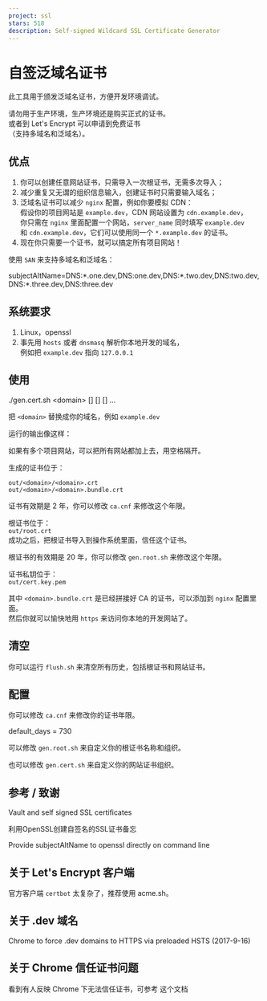 ```yaml
---
project: ssl
stars: 518
description: Self-signed Wildcard SSL Certificate Generator
---
```


自签泛域名证书
=======

此工具用于颁发泛域名证书，方便开发环境调试。

请勿用于生产环境，生产环境还是购买正式的证书。  
或者到 Let's Encrypt 可以申请到免费证书  
（支持多域名和泛域名）。

优点
--

1.  你可以创建任意网站证书，只需导入一次根证书，无需多次导入；
2.  减少重复又无谓的组织信息输入，创建证书时只需要输入域名；
3.  泛域名证书可以减少 `nginx` 配置，例如你要模拟 CDN：  
    假设你的项目网站是 `example.dev`，CDN 网站设置为 `cdn.example.dev`，  
    你只需在 `nginx` 里面配置一个网站，`server_name` 同时填写 `example.dev`  
    和 `cdn.example.dev`，它们可以使用同一个 `*.example.dev` 的证书。
4.  现在你只需要一个证书，就可以搞定所有项目网站！

使用 `SAN` 来支持多域名和泛域名：

subjectAltName\=DNS:\*.one.dev,DNS:one.dev,DNS:\*.two.dev,DNS:two.dev,DNS:\*.three.dev,DNS:three.dev

系统要求
----

1.  Linux，openssl
2.  事先用 `hosts` 或者 `dnsmasq` 解析你本地开发的域名，  
    例如把 `example.dev` 指向 `127.0.0.1`

使用
--

./gen.cert.sh <domain\> \[<domain2>\] \[<domain3>\] \[<domain4>\] ...

把 `<domain>` 替换成你的域名，例如 `example.dev`

运行的输出像这样：

如果有多个项目网站，可以把所有网站都加上去，用空格隔开。

生成的证书位于：

```
out/<domain>/<domain>.crt
out/<domain>/<domain>.bundle.crt
```

证书有效期是 2 年，你可以修改 `ca.cnf` 来修改这个年限。

根证书位于：  
`out/root.crt`  
成功之后，把根证书导入到操作系统里面，信任这个证书。

根证书的有效期是 20 年，你可以修改 `gen.root.sh` 来修改这个年限。

证书私钥位于：  
`out/cert.key.pem`

其中 `<domain>.bundle.crt` 是已经拼接好 CA 的证书，可以添加到 `nginx` 配置里面。  
然后你就可以愉快地用 `https` 来访问你本地的开发网站了。

清空
--

你可以运行 `flush.sh` 来清空所有历史，包括根证书和网站证书。

配置
--

你可以修改 `ca.cnf` 来修改你的证书年限。

default\_days    = 730

可以修改 `gen.root.sh` 来自定义你的根证书名称和组织。

也可以修改 `gen.cert.sh` 来自定义你的网站证书组织。

参考 / 致谢
-------

Vault and self signed SSL certificates

利用OpenSSL创建自签名的SSL证书备忘

Provide subjectAltName to openssl directly on command line

关于 Let's Encrypt 客户端
--------------------

官方客户端 `certbot` 太复杂了，推荐使用 acme.sh。

关于 .dev 域名
----------

Chrome to force .dev domains to HTTPS via preloaded HSTS (2017-9-16)

关于 Chrome 信任证书问题
----------------

看到有人反映 Chrome 下无法信任证书，可参考 这个文档
